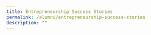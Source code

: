 ```yaml
---
title: Entrepreneurship Success Stories
permalink: /alumni/entrepreneurship-success-stories
description: ""
---
```


